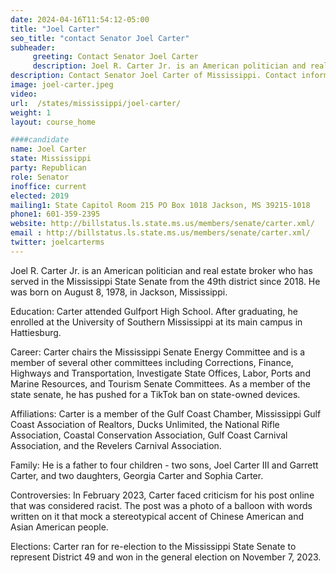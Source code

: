 ```yaml
---
date: 2024-04-16T11:54:12-05:00
title: "Joel Carter"
seo_title: "contact Senator Joel Carter"
subheader:
     greeting: Contact Senator Joel Carter
     description: Joel R. Carter Jr. is an American politician and real estate broker who has served in the Mississippi State Senate from the 49th district since 2018. He was born on August 8, 1978, in Jackson, Mississippi.
description: Contact Senator Joel Carter of Mississippi. Contact information for Joel Carter includes email address, phone number, and mailing address.
image: joel-carter.jpeg
video:
url:  /states/mississippi/joel-carter/
weight: 1
layout: course_home

####candidate
name: Joel Carter
state: Mississippi
party: Republican
role: Senator
inoffice: current
elected: 2019
mailing1: State Capitol Room 215 PO Box 1018 Jackson, MS 39215-1018
phone1: 601-359-2395
website: http://billstatus.ls.state.ms.us/members/senate/carter.xml/
email : http://billstatus.ls.state.ms.us/members/senate/carter.xml/
twitter: joelcarterms
---
```


Joel R. Carter Jr. is an American politician and real estate broker who has served in the Mississippi State Senate from the 49th district since 2018. He was born on August 8, 1978, in Jackson, Mississippi.

Education:
Carter attended Gulfport High School. After graduating, he enrolled at the University of Southern Mississippi at its main campus in Hattiesburg.

Career:
Carter chairs the Mississippi Senate Energy Committee and is a member of several other committees including Corrections, Finance, Highways and Transportation, Investigate State Offices, Labor, Ports and Marine Resources, and Tourism Senate Committees. As a member of the state senate, he has pushed for a TikTok ban on state-owned devices.

Affiliations:
Carter is a member of the Gulf Coast Chamber, Mississippi Gulf Coast Association of Realtors, Ducks Unlimited, the National Rifle Association, Coastal Conservation Association, Gulf Coast Carnival Association, and the Revelers Carnival Association.

Family:
He is a father to four children - two sons, Joel Carter III and Garrett Carter, and two daughters, Georgia Carter and Sophia Carter.

Controversies:
In February 2023, Carter faced criticism for his post online that was considered racist. The post was a photo of a balloon with words written on it that mock a stereotypical accent of Chinese American and Asian American people.

Elections:
Carter ran for re-election to the Mississippi State Senate to represent District 49 and won in the general election on November 7, 2023.
